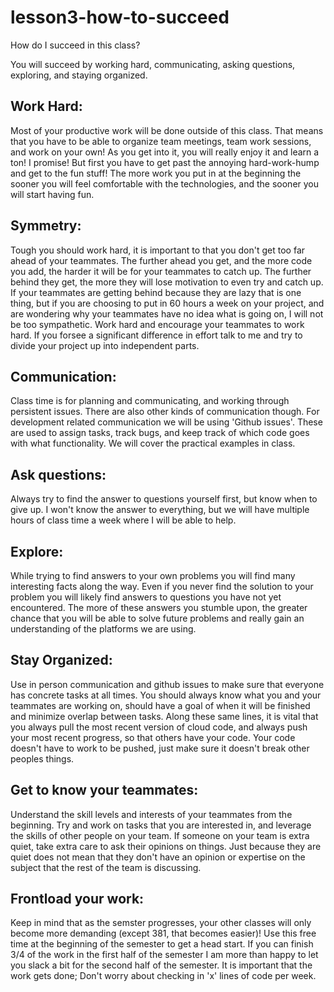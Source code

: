 # lesson3-how-to-succeed
How do I succeed in this class?

You will succeed by working hard, communicating, asking questions, exploring, and staying organized.

## Work Hard:
Most of your productive work will be done outside of this class. That means that you have to be able to organize team meetings, team work sessions, and work on your own! As you get into it, you will really enjoy it and learn a ton! I promise! But first you have to get past the annoying hard-work-hump and get to the fun stuff! The more work you put in at the beginning the sooner you will feel comfortable with the technologies, and the sooner you will start having fun.

## Symmetry:
Tough you should work hard, it is important to that you don't get too far ahead of your teammates. The further ahead you get, and the more code you add, the harder it will be for your teammates to catch up. The further behind they get, the more they will lose motivation to even try and catch up. If your teammates are getting behind because they are lazy that is one thing, but if you are choosing to put in 60 hours a week on your project, and are wondering why your teammates have no idea what is going on, I will not be too sympathetic. Work hard and encourage your teammates to work hard. If you forsee a significant difference in effort talk to me and try to divide your project up into independent parts.

## Communication:
Class time is for planning and communicating, and working through persistent issues. There are also other kinds of communication though. For development related communication we will be using 'Github issues'. These are used to assign tasks, track bugs, and keep track of which code goes with what functionality. We will cover the practical examples in class.

## Ask questions:
Always try to find the answer to questions yourself first, but know when to give up. I won't know the answer to everything, but we will have multiple hours of class time a week where I will be able to help.

## Explore:
While trying to find answers to your own problems you will find many interesting facts along the way. Even if you never find the solution to your problem you will likely find answers to questions you have not yet encountered. The more of these answers you stumble upon, the greater chance that you will be able to solve future problems and really gain an understanding of the platforms we are using.

## Stay Organized:
Use in person communication and github issues to make sure that everyone has concrete tasks at all times. You should always know what you and your teammates are working on, should have a goal of when it will be finished and minimize overlap between tasks. Along these same lines, it is vital that you always pull the most recent version of cloud code, and always push your most recent progress, so that others have your code. Your code doesn't have to work to be pushed, just make sure it doesn't break other peoples things.

## Get to know your teammates:
Understand the skill levels and interests of your teammates from the beginning. Try and work on tasks that you are interested in, and leverage the skills of other people on your team. If someone on your team is extra quiet, take extra care to ask their opinions on things. Just because they are quiet does not mean that they don't have an opinion or expertise on the subject that the rest of the team is discussing.

## Frontload your work:
Keep in mind that as the semster progresses, your other classes will only become more demanding (except 381, that becomes easier)! Use this free time at the beginning of the semester to get a head start. If you can finish 3/4 of the work in the first half of the semester I am more than happy to let you slack a bit for the second half of the semester. It is important that the work gets done; Don't worry about checking in 'x' lines of code per week.
